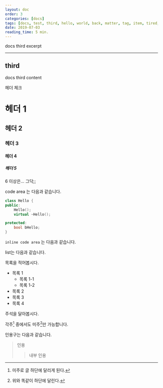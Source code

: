 ```yaml
---
layout: doc
order: 3
categories: [docs]
tags: [docs, test, third, hello, world, back, matter, tag, item, tired, sleep, final, date, finish, jekyll]
date: 2019-07-03
reading_time: 5 min.
---
```


docs third excerpt

---

## third

docs third content


헤더 체크
# 헤더 1
## 헤더 2
### 헤더 3
#### 헤더 4
##### 헤더 5

6 이상은... 그닥;;

code area 는 다음과 같습니다.

```cpp
class Hello {
public:
    Hello();
    virtual ~Hello();

protected:
    bool bHello;
}
```

`inline code area` 는 다음과 같습니다.

list는 다음과 같습니다.

목록을 적어봅시다.
- 목록 1
    - 목록 1-1
    - 목록 1-2
- 목록 2
- 목록 3
- 목록 4

주석을 달아봅시다.

각주[^1] 중에서도 미주[^2]만 가능합니다.

인용구는 다음과 같습니다.
> 인용
>> 내부 인용

[^1]: 미주로 글 하단에 달리게 된다.
[^2]: 위와 똑같이 하단에 달린다.